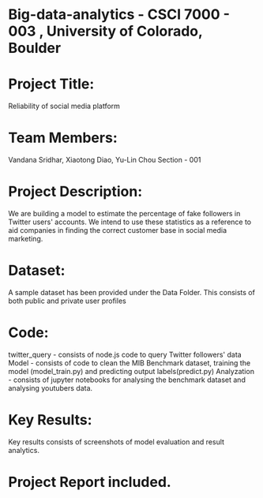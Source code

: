 # Big-data-analytics - CSCI 7000 - 003 , University of Colorado, Boulder

# Project Title:

Reliability of social media platform

# Team Members:

Vandana Sridhar, Xiaotong Diao, Yu-Lin Chou 
Section - 001

# Project Description:

We are building a model to estimate the percentage of fake followers in Twitter users' accounts. We intend to use these statistics as a reference to aid companies in finding the correct customer base in social media marketing.

# Dataset:

A sample dataset has been provided under the Data Folder. This consists of both public and private user profiles

# Code: 

twitter_query - consists of node.js code to query Twitter followers' data
Model - consists of code to clean the MIB Benchmark dataset, training the model (model_train.py) and predicting output labels(predict.py)
Analyzation - consists of jupyter notebooks for analysing the benchmark dataset and analysing youtubers data.

# Key Results:

Key results consists of screenshots of model evaluation and result analytics.

# Project Report included.



